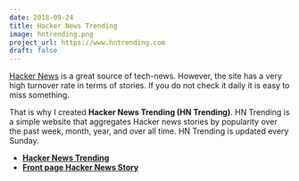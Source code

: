 ```yaml
---
date: 2018-09-24
title: Hacker News Trending
image: hntrending.png
project_url: https://www.hntrending.com
draft: false
---
```


[Hacker News](https://news.ycombinator.com) is a great source of tech-news. However, the site has a very high turnover rate in terms of stories. If you do not check it daily it is easy to miss something.

That is why I created __Hacker News Trending (HN Trending)__. HN Trending is a simple website that aggregates Hacker news stories by popularity over the past week, month, year, and over all time. HN Trending is updated every Sunday.

* __[Hacker News Trending](https://www.hntrending.com)__
* __[Front page Hacker News Story](https://hntrending.com/domains/year/index.html)__